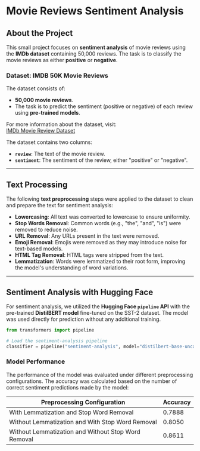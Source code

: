 # Movie Reviews Sentiment Analysis

## About the Project

This small project focuses on **sentiment analysis** of movie reviews using the **IMDb dataset** containing 50,000 reviews. The task is to classify the movie reviews as either **positive** or **negative**.

### Dataset: IMDB 50K Movie Reviews

The dataset consists of:

- **50,000 movie reviews**.
- The task is to predict the sentiment (positive or negative) of each review using **pre-trained models**.

For more information about the dataset, visit:  
[IMDb Movie Review Dataset](http://ai.stanford.edu/~amaas/data/sentiment/)

The dataset contains two columns:
- **`review`**: The text of the movie review.
- **`sentiment`**: The sentiment of the review, either "positive" or "negative".

---

## Text Processing

The following **text preprocessing** steps were applied to the dataset to clean and prepare the text for sentiment analysis:

- **Lowercasing**: All text was converted to lowercase to ensure uniformity.
- **Stop Words Removal**: Common words (e.g., "the", "and", "is") were removed to reduce noise.
- **URL Removal**: Any URLs present in the text were removed.
- **Emoji Removal**: Emojis were removed as they may introduce noise for text-based models.
- **HTML Tag Removal**: HTML tags were stripped from the text.
- **Lemmatization**: Words were lemmatized to their root form, improving the model's understanding of word variations.

---

## Sentiment Analysis with Hugging Face

For sentiment analysis, we utilized the **Hugging Face `pipeline` API** with the pre-trained **DistilBERT model** fine-tuned on the SST-2 dataset. The model was used directly for prediction without any additional training.

```python
from transformers import pipeline

# Load the sentiment-analysis pipeline
classifier = pipeline("sentiment-analysis", model="distilbert-base-uncased-finetuned-sst-2-english")
```
### Model Performance

The performance of the model was evaluated under different preprocessing configurations. The accuracy was calculated based on the number of correct sentiment predictions made by the model:

| Preprocessing Configuration                       | Accuracy |
|--------------------------------------------------|----------|
| With Lemmatization and Stop Word Removal         | 0.7888   |
| Without Lemmatization and With Stop Word Removal | 0.8050   |
| Without Lemmatization and Without Stop Word Removal | 0.8611   |
